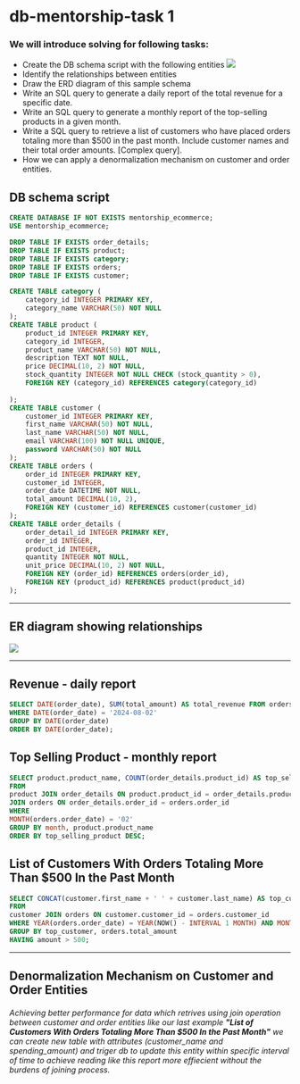 # __db-mentorship-task 1__
### We will introduce solving for following tasks:
- Create the DB schema script with the following entities
![](https://github.com/au3m/db-mentorship-assignment/blob/main/assets/entities.png?raw=true)
- Identify the relationships between entities
- Draw the ERD diagram of this sample schema
- Write an SQL query to generate a daily report of the total revenue for a specific date.
- Write an SQL query to generate a monthly report of the top-selling products in a given month.
- Write a SQL query to retrieve a list of customers who have placed orders totaling more than $500 in the past month.
Include customer names and their total order amounts. [Complex query].
- How we can apply a denormalization mechanism on customer and order entities.
## DB schema script
```sql
CREATE DATABASE IF NOT EXISTS mentorship_ecommerce;
USE mentorship_ecommerce;

DROP TABLE IF EXISTS order_details;
DROP TABLE IF EXISTS product;
DROP TABLE IF EXISTS category;
DROP TABLE IF EXISTS orders;
DROP TABLE IF EXISTS customer;

CREATE TABLE category (
	category_id INTEGER PRIMARY KEY,
    category_name VARCHAR(50) NOT NULL
);
CREATE TABLE product (
	product_id INTEGER PRIMARY KEY,
    category_id INTEGER,
    product_name VARCHAR(50) NOT NULL,
    description TEXT NOT NULL,
    price DECIMAL(10, 2) NOT NULL,
    stock_quantity INTEGER NOT NULL CHECK (stock_quantity > 0),
    FOREIGN KEY (category_id) REFERENCES category(category_id)
    
);
CREATE TABLE customer (
	customer_id INTEGER PRIMARY KEY,
    first_name VARCHAR(50) NOT NULL,
    last_name VARCHAR(50) NOT NULL,
    email VARCHAR(100) NOT NULL UNIQUE,
    password VARCHAR(50) NOT NULL
);
CREATE TABLE orders (
	order_id INTEGER PRIMARY KEY,
    customer_id INTEGER,
    order_date DATETIME NOT NULL,
    total_amount DECIMAL(10, 2),
    FOREIGN KEY (customer_id) REFERENCES customer(customer_id)
);
CREATE TABLE order_details (
	order_detail_id INTEGER PRIMARY KEY,
    order_id INTEGER,
    product_id INTEGER,
    quantity INTEGER NOT NULL,
    unit_price DECIMAL(10, 2) NOT NULL,
    FOREIGN KEY (order_id) REFERENCES orders(order_id),
    FOREIGN KEY (product_id) REFERENCES product(product_id)
);
```

---
## ER diagram showing relationships
![](https://github.com/au3m/db-mentorship-assignment/blob/main/assets/mentorship-ecommerce%20erd.png?raw=true)

---
## Revenue - daily report
```sql
SELECT DATE(order_date), SUM(total_amount) AS total_revenue FROM orders
WHERE DATE(order_date) = '2024-08-02'
GROUP BY DATE(order_date)
ORDER BY DATE(order_date);
```
## Top Selling Product - monthly report
```sql
SELECT product.product_name, COUNT(order_details.product_id) AS top_selling_product, Month(orders.order_date) AS month
FROM
product JOIN order_details ON product.product_id = order_details.product_id
JOIN orders ON order_details.order_id = orders.order_id
WHERE
MONTH(orders.order_date) = '02'
GROUP BY month, product.product_name
ORDER BY top_selling_product DESC;
```
## List of Customers With Orders Totaling More Than $500 In the Past Month
```sql
SELECT CONCAT(customer.first_name + ' ' + customer.last_name) AS top_customer, sum(orders.total_amount) AS amount
FROM
customer JOIN orders ON customer.customer_id = orders.customer_id
WHERE YEAR(orders.order_date) = YEAR(NOW() - INTERVAL 1 MONTH) AND MONTH(orders.order_date) = MONTH(NOW() - INTERVAL 1 MONTH)
GROUP BY top_customer, orders.total_amount
HAVING amount > 500;
```
---

## Denormalization Mechanism on Customer and Order Entities
###### Achieving better performance for data which retrives using join operation between customer and order entities like our last example __"List of Customers With Orders Totaling More Than $500 In the Past Month"__ we can create new table with attributes (customer_name and spending_amount) and triger db to update this entity within specific interval of time to achieve reading like this report more effiecient without the burdens of joining process.
